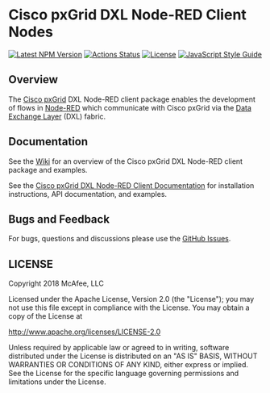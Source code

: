 # Cisco pxGrid DXL Node-RED Client Nodes
[![Latest NPM Version](https://img.shields.io/npm/v/@opendxl/node-red-contrib-dxl-pxgrid-client.svg)](https://www.npmjs.com/package/@opendxl/node-red-contrib-dxl-pxgrid-client)
[![Actions Status](https://github.com/opendxl/node-red-contrib-dxl-pxgrid-client/workflows/Buid/badge.svg)](https://github.com/opendxl/node-red-contrib-dxl-pxgrid-client/actions)
[![License](https://img.shields.io/badge/License-Apache%202.0-blue.svg)](https://opensource.org/licenses/Apache-2.0)
[![JavaScript Style Guide](https://img.shields.io/badge/code_style-standard-brightgreen.svg)](https://standardjs.com)

## Overview

The [Cisco pxGrid](https://www.cisco.com/c/en/us/products/security/pxgrid.html)
DXL Node-RED client package enables the development of flows in
[Node-RED](https://nodered.org/) which communicate with Cisco pxGrid via the
[Data Exchange Layer](http://www.mcafee.com/us/solutions/data-exchange-layer.aspx)
(DXL) fabric.

## Documentation

See the [Wiki](https://github.com/opendxl/node-red-contrib-dxl-pxgrid-client/wiki)
for an overview of the Cisco pxGrid DXL Node-RED client package and examples.

See the
[Cisco pxGrid DXL Node-RED Client Documentation](https://opendxl.github.io/node-red-contrib-dxl-pxgrid-client/jsdoc)
for installation instructions, API documentation, and examples.

## Bugs and Feedback

For bugs, questions and discussions please use the
[GitHub Issues](https://github.com/opendxl/node-red-contrib-dxl-pxgrid-client/issues).

## LICENSE

Copyright 2018 McAfee, LLC

Licensed under the Apache License, Version 2.0 (the "License"); you may not use
this file except in compliance with the License. You may obtain a copy of the
License at

http://www.apache.org/licenses/LICENSE-2.0

Unless required by applicable law or agreed to in writing, software distributed
under the License is distributed on an "AS IS" BASIS, WITHOUT WARRANTIES OR
CONDITIONS OF ANY KIND, either express or implied. See the License for the
specific language governing permissions and limitations under the License.
